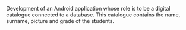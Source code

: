 Development of an Android application whose role is to be a digital catalogue connected to a database. This catalogue contains the name, surname, picture and grade of the students.
